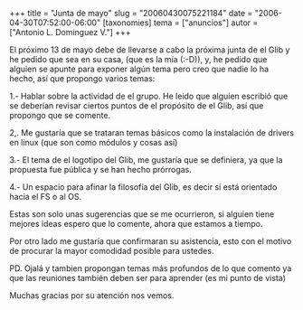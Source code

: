 +++
title = "Junta de mayo"
slug = "20060430075221184"
date = "2006-04-30T07:52:00-06:00"
[taxonomies]
tema = ["anuncios"]
autor = ["Antonio L. Dominguez V."]
+++

El próximo 13 de mayo debe de llevarse a cabo la próxima junta de el
Glib y he pedido que sea en su casa, (que es la mía (:-D)), y, he pedido
que alguien se apunte para exponer algún tema pero creo que nadie lo ha
hecho, así que propongo varios temas:

<!-- more -->
1.- Hablar sobre la actividad de el grupo. He leido que alguien escribió
que se deberían revisar ciertos puntos de el propósito de el Glib, así
que propongo que se comente.

2,. Me gustaría que se trataran temas básicos como la instalación de
drivers en linux (que son como módulos y cosas así)

3.- El tema de el logotipo del Glib, me gustaría que se definiera, ya
que la propuesta fue pública y se han hecho prórrogas.

4.- Un espacio para afinar la filosofía del Glib, es decir si está
orientado hacia el FS o al OS.

Estas son solo unas sugerencias que se me ocurrieron, si alguien tiene
mejores ideas espero que lo comente, ahora que estamos a tiempo.

Por otro lado me gustaría que confirmaran su asistencia, esto con el
motivo de procurar la mayor comodidad posible para ustedes.

PD. Ojalá y tambien propongan temas más profundos de lo que comento ya
que las reuniones también deben ser para aprender (es mi punto de vista)

Muchas gracias por su atención nos vemos.
